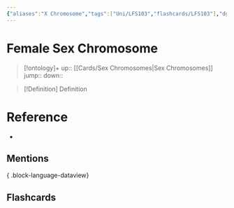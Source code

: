 ```yaml
---
{"aliases":"X Chromosome","tags":["Uni/LFS103","flashcards/LFS103"],"dg-publish":true,"permalink":"/cards/female-sex-chromosome/","dgPassFrontmatter":true}
---
```


# Female Sex Chromosome

> [!ontology]+
> up:: [[Cards/Sex Chromosomes\|Sex Chromosomes]]
> jump:: 
> down:: 

> [!Definition] Definition

# Reference

- 

## Mentions


{ .block-language-dataview}

## Flashcards